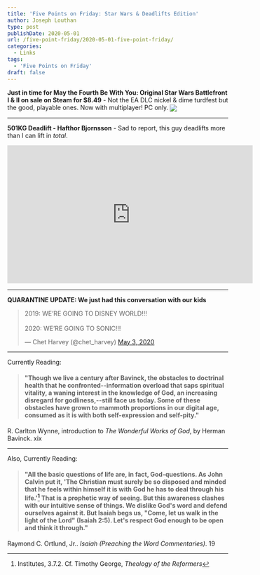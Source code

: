 ```yaml
---
title: 'Five Points on Friday: Star Wars & Deadlifts Edition'
author: Joseph Louthan
type: post
publishDate: 2020-05-01
url: /five-point-friday/2020-05-01-five-point-friday/
categories:
  - Links
tags:
  - 'Five Points on Friday'
draft: false
---
```


**Just in time for May the Fourth Be With You: Original Star Wars Battlefront I & II on sale on Steam for $8.49** - Not the EA DLC nickel & dime turdfest but the good, playable ones. Now with multiplayer! PC only. 
<img align="center" src="https://theologic.us/images/large-lucasarts-battlefront.jpg">

---

**501KG Deadlift - Hafthor Bjornsson** - Sad to report, this guy deadlifts more than I can lift in *total*.

<iframe width="560" height="315" align=center src="https://www.youtube.com/embed/2kEC7X1FUIg" frameborder="0" allow="accelerometer; autoplay; encrypted-media; gyroscope; picture-in-picture" allowfullscreen></iframe>

---

**QUARANTINE UPDATE: We just had this conversation with our kids**

<blockquote class="twitter-tweet"><p lang="en" dir="ltr">2019: WE’RE GOING TO DISNEY WORLD!!!<br><br>2020: WE’RE GOING TO SONIC!!!</p>&mdash; Chet Harvey (@chet_harvey) <a href="https://twitter.com/chet_harvey/status/1257069630859993089?ref_src=twsrc%5Etfw">May 3, 2020</a></blockquote> <script async src="https://platform.twitter.com/widgets.js" charset="utf-8"></script>

---

Currently Reading: 

> #### "Though we live a century after Bavinck, the obstacles to doctrinal health that he confronted--information overload that saps spiritual vitality, a waning interest in the knowledge of God, an increasing disregard for godliness,--still face us today. Some of these obstacles have grown to mammoth proportions in our digital age, consumed as it is with both self-expression and self-pity."

R. Carlton Wynne, introduction to *The Wonderful Works of God*, by Herman Bavinck. xix

---

Also, Currently Reading:

> #### "All the basic questions of life are, in fact, God-questions. As John Calvin put it, 'The Christian must surely be so disposed and minded that he feels within himself it is with God he has to deal through his life.'[^1] That is a prophetic way of seeing. But this awareness clashes with our intuitive sense of things. We dislike God's word and defend ourselves against it. But Isaiah begs us, "Come, let us walk in the light of the Lord" (Isaiah 2:5). Let's respect God enough to be open and think it through."

Raymond C. Ortlund, Jr.. *Isaiah (Preaching the Word Commentaries)*. 19

[^1]:Institutes, 3.7.2. Cf. Timothy George, *Theology of the Reformers*


